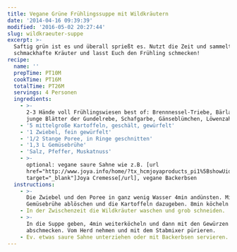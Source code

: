 ```yaml
---
title: Vegane Grüne Frühlingssuppe mit Wildkräutern
date: '2014-04-16 09:39:39'
modified: '2016-05-02 20:27:44'
slug: wildkraeuter-suppe
excerpt: >-
  Saftig grün ist es und überall sprießt es. Nutzt die Zeit und sammelt frische
  schmackhafte Kräuter und lasst Euch den Frühling schmecken! 
recipe:
  name: ''
  prepTime: PT10M
  cookTime: PT16M
  totalTime: PT26M
  servings: 4 Personen
  ingredients:
    - >-
      2-3 Hände voll Frühlingswiesen best of: Brennnessel-Triebe, Bärlauch,
      junge Blätter der Gundelrebe, Schafgarbe, Gänseblümchen, Löwenzahn,...
    - '5 mittelgroße Kartoffeln, geschält, gewürfelt'
    - '1 Zwiebel, fein gewürfelt'
    - '1/2 Stange Poree, in Ringe geschnitten'
    - '1,3 L Gemüsebrühe'
    - 'Salz, Pfeffer, Muskatnuss'
    - >-
      optional: vegane saure Sahne wie z.B. [url
      href="http://www.joya.info/home/?tx_hcmjoyaproducts_pi1%5BshowUid%5D=54&tx_hcmjoyaproducts_pi1%5BcatUid%5D=5&cHash=45d39539b19b73bfe23aac02e81eb979"
      target="_blank"]Joya Cremesse[/url], vegane Backerbsen
  instructions:
    - >-
      Die Zwiebel und den Poree in ganz wenig Wasser 4min andünsten. Mit der
      Gemüsebrühe ablöschen und die Kartoffeln dazugeben. 8min köcheln lassen.
    - In der Zwischenzeit die Wildkräuter waschen und grob schneiden.
    - >-
      In die Suppe geben, 4min weiterköcheln und dann mit den Gewürzen
      abschmecken. Vom Herd nehmen und mit dem Stabmixer pürieren.
    - Ev. etwas saure Sahne unterziehen oder mit Backerbsen servieren. Mahlzeit!
---
```


